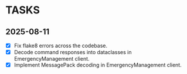 # TASKS

## 2025-08-11
- [x] Fix flake8 errors across the codebase.
- [x] Decode command responses into dataclasses in EmergencyManagement client.
- [x] Implement MessagePack decoding in EmergencyManagement client.
